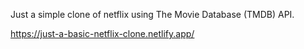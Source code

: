 Just a simple clone of netflix using The Movie Database (TMDB) API.

https://just-a-basic-netflix-clone.netlify.app/
